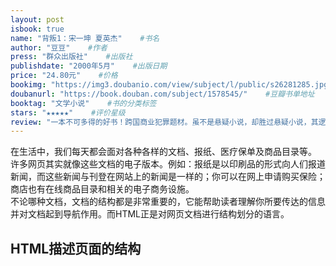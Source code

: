 ```yaml
---
layout: post
isbook: true
name: "背叛1：宋一坤 夏英杰"    #书名
author: "豆豆"    #作者
press: "群众出版社"    #出版社
publishdate: "2000年5月"    #出版日期
price: "24.80元"    #价格
bookimg: "https://img3.doubanio.com/view/subject/l/public/s26281285.jpg"    #封面图片链接地址
doubanurl: "https://book.douban.com/subject/1578545/"    #豆瓣书单地址
booktag: "文学小说"    #书的分类标签
stars: "★★★★★"    #评价星级
review: "一本不可多得的好书！跨国商业犯罪题材。虽不是悬疑小说，却胜过悬疑小说，其逻辑缜密、环环相扣。全书充满了深奥的哲学气息，但在书中却都能诠释的浅显易懂！夏英杰的正义感在一般人看来无疑是做了一件再正确不过的事情，但在需要靠“不被亲友知道自己遭受的不幸来维系尊严”的林萍看来，林萍感激夏英杰、但夏英杰的救助却又使自己失去了最后“体面”生活下去的勇气，最终间接害死了林萍；同时，夏英杰的正义之举也让深爱自己的宋一坤意识到了自己的错误，而且错的一塌糊涂。宋一坤前往意大利想借他人之手把自己杀掉，却被老人一语道破了自己的痛点。老人说，“这个世界不缺有才干的人，而缺有精神的人。就这一点而言，你还可以”，这句话无疑是对宋一坤的一生评价！"
---
```


在生活中，我们每天都会面对各种各样的文档、报纸、医疗保单及商品目录等。  
许多网页其实就像这些文档的电子版本。例如：报纸是以印刷品的形式向人们报道新闻，而这些新闻与刊登在网站上的新闻是一样的；你可以在网上申请购买保险；商店也有在线商品目录和相关的电子商务设施。  
不论哪种文档，文档的结构都是非常重要的，它能帮助读者理解你所要传达的信息并对文档起到导航作用。而HTML正是对网页文档进行结构划分的语言。

<!--more-->
## HTML描述页面的结构


